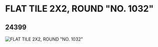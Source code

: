 # FLAT TILE 2X2, ROUND "NO. 1032"
## 24399
![FLAT TILE 2X2, ROUND "NO. 1032"](https://lc-www-live-s.legocdn.com/media/bricks/5/2/6132546.jpg)